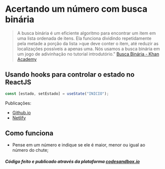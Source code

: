 # Acertando um número com busca binária

>A busca binária é um eficiente algoritmo para encontrar um item em uma lista ordenada de itens. Ela funciona dividindo repetidamente pela metade a porção da lista >que deve conter o item, até reduzir as localizações possíveis a apenas uma. Nós usamos a busca binária em um jogo de adivinhação no tutorial introdutório." [Busca Binária - Khan Academy](https://pt.khanacademy.org/computing/computer-science/algorithms/binary-search/a/binary-search)

## Usando hooks para controlar o estado no ReactJS

```js
const [estado, setEstado] = useState("INICIO");
```
Publicações:
- [Github.io](https://joaosanches.github.io/csb-geg28/)
- [Netlify](https://csb-geg28.netlify.app/)

## Como funciona

- Pense em um número e indique se ele é maior, menor ou igual ao número do chute;

##### Código feito e publicado através da plataforma [codesandbox.io](https://codesandbox.io/)
